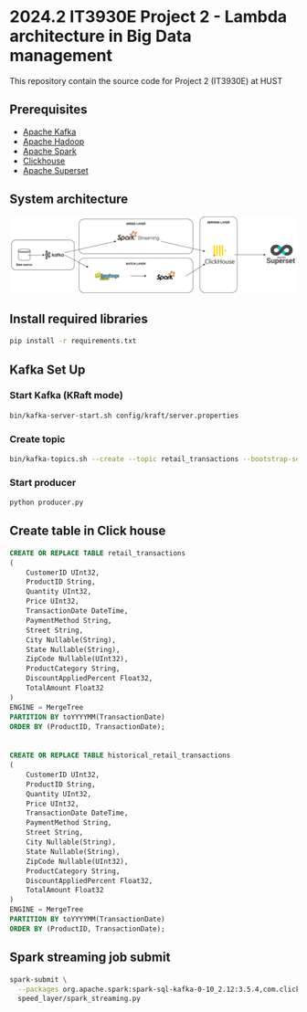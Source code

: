 
# 2024.2 IT3930E Project 2 - Lambda architecture in Big Data management 

This repository contain the source code for Project 2 (IT3930E) at HUST


## Prerequisites

- [Apache Kafka](https://kafka.apache.org/quickstart)
- [Apache Hadoop](https://hadoop.apache.org/releases.html)
- [Apache Spark](https://spark.apache.org/downloads.html)
- [Clickhouse](https://clickhouse.com/docs/install)
- [Apache Superset](https://superset.apache.org/)

## System architecture

<img src='asset/Project 2.png' alt='System architecture' > 

## Install required libraries
```bash
pip install -r requirements.txt
```

## Kafka Set Up 
### Start Kafka (KRaft mode)
```bash
bin/kafka-server-start.sh config/kraft/server.properties 
```

### Create topic
```bash
bin/kafka-topics.sh --create --topic retail_transactions --bootstrap-server localhost:9092 
```

### Start  producer
```bash
python producer.py
```

## Create table in Click house 
```sql
CREATE OR REPLACE TABLE retail_transactions
(
    CustomerID UInt32,
    ProductID String,
    Quantity UInt32,
    Price UInt32,
    TransactionDate DateTime,
    PaymentMethod String,
    Street String,
    City Nullable(String),
    State Nullable(String),
    ZipCode Nullable(UInt32),
    ProductCategory String,
    DiscountAppliedPercent Float32,
    TotalAmount Float32
)
ENGINE = MergeTree
PARTITION BY toYYYYMM(TransactionDate)
ORDER BY (ProductID, TransactionDate);


CREATE OR REPLACE TABLE historical_retail_transactions
(
    CustomerID UInt32,
    ProductID String,
    Quantity UInt32,
    Price UInt32,
    TransactionDate DateTime,
    PaymentMethod String,
    Street String,
    City Nullable(String),
    State Nullable(String),
    ZipCode Nullable(UInt32),
    ProductCategory String,
    DiscountAppliedPercent Float32,
    TotalAmount Float32
)
ENGINE = MergeTree
PARTITION BY toYYYYMM(TransactionDate)
ORDER BY (ProductID, TransactionDate);
```

## Spark streaming job submit 
```bash
spark-submit \
  --packages org.apache.spark:spark-sql-kafka-0-10_2.12:3.5.4,com.clickhouse:clickhouse-jdbc:0.4.6 \
  speed_layer/spark_streaming.py
```
